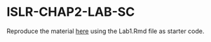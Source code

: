 # ISLR-CHAP2-LAB-SC

Reproduce the material [here](Lab1-Solution.html) using the Lab1.Rmd file as starter code.